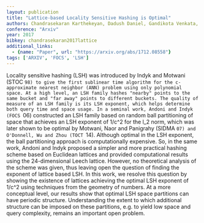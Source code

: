 ```yaml
---
layout: publication
title: "Lattice-based Locality Sensitive Hashing is Optimal"
authors: Chandrasekaran Karthekeyan, Dadush Daniel, Gandikota Venkata, Grigorescu Elena
conference: "Arxiv"
year: 2017
bibkey: chandrasekaran2017lattice
additional_links:
  - {name: "Paper", url: "https://arxiv.org/abs/1712.08558"}
tags: ['ARXIV', 'FOCS', 'LSH']
---
```

Locality sensitive hashing (LSH) was introduced by Indyk and Motwani (STOC `98)
to give the first sublinear time algorithm for the c-approximate nearest
neighbor (ANN) problem using only polynomial space. At a high level, an LSH
family hashes "nearby" points to the same bucket and "far away" points to
different buckets. The quality of measure of an LSH family is its LSH exponent,
which helps determine both query time and space usage. In a seminal work, Andoni
and Indyk (FOCS `06) constructed an LSH family based on random ball partitioning
of space that achieves an LSH exponent of 1/c^2 for the l_2 norm, which was
later shown to be optimal by Motwani, Naor and Panigrahy (SIDMA `07) and
O'Donnell, Wu and Zhou (TOCT `14). Although optimal in the LSH exponent, the
ball partitioning approach is computationally expensive. So, in the same work,
Andoni and Indyk proposed a simpler and more practical hashing scheme based on
Euclidean lattices and provided computational results using the 24-dimensional
Leech lattice. However, no theoretical analysis of the scheme was given, thus
leaving open the question of finding the exponent of lattice based LSH. In this
work, we resolve this question by showing the existence of lattices achieving
the optimal LSH exponent of 1/c^2 using techniques from the geometry of numbers.
At a more conceptual level, our results show that optimal LSH space partitions
can have periodic structure. Understanding the extent to which additional
structure can be imposed on these partitions, e.g. to yield low space and query
complexity, remains an important open problem.
